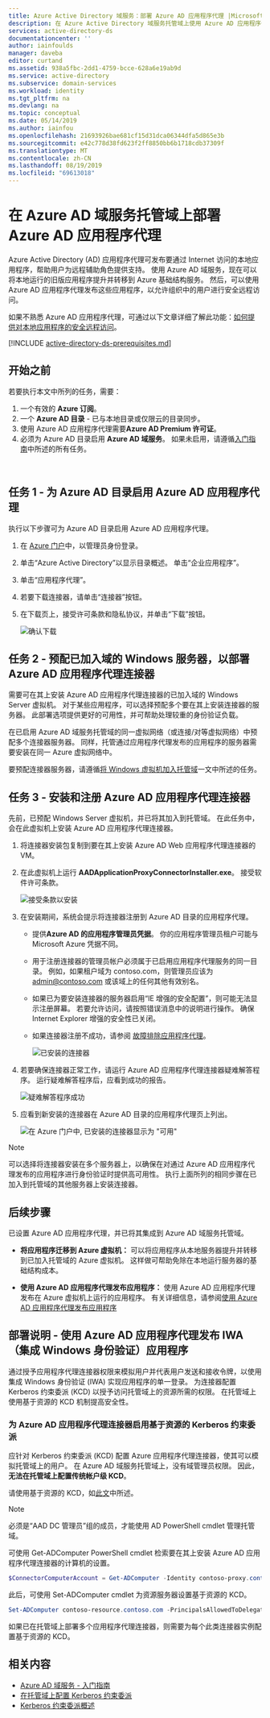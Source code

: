 ```yaml
---
title: Azure Active Directory 域服务：部署 Azure AD 应用程序代理 |Microsoft Docs
description: 在 Azure Active Directory 域服务托管域上使用 Azure AD 应用程序代理
services: active-directory-ds
documentationcenter: ''
author: iainfoulds
manager: daveba
editor: curtand
ms.assetid: 938a5fbc-2dd1-4759-bcce-628a6e19ab9d
ms.service: active-directory
ms.subservice: domain-services
ms.workload: identity
ms.tgt_pltfrm: na
ms.devlang: na
ms.topic: conceptual
ms.date: 05/14/2019
ms.author: iainfou
ms.openlocfilehash: 21693926bae681cf15d31dca06344dfa5d865e3b
ms.sourcegitcommit: e42c778d38fd623f2ff8850bb6b1718cdb37309f
ms.translationtype: MT
ms.contentlocale: zh-CN
ms.lasthandoff: 08/19/2019
ms.locfileid: "69613018"
---
```

# <a name="deploy-azure-ad-application-proxy-on-an-azure-ad-domain-services-managed-domain"></a>在 Azure AD 域服务托管域上部署 Azure AD 应用程序代理
Azure Active Directory (AD) 应用程序代理可发布要通过 Internet 访问的本地应用程序，帮助用户为远程辅助角色提供支持。 使用 Azure AD 域服务，现在可以将本地运行的旧版应用程序提升并转移到 Azure 基础结构服务。 然后，可以使用 Azure AD 应用程序代理发布这些应用程序，以允许组织中的用户进行安全远程访问。

如果不熟悉 Azure AD 应用程序代理，可通过以下文章详细了解此功能：[如何提供对本地应用程序的安全远程访问](../active-directory/manage-apps/application-proxy.md)。

[!INCLUDE [active-directory-ds-prerequisites.md](../../includes/active-directory-ds-prerequisites.md)]

## <a name="before-you-begin"></a>开始之前
若要执行本文中所列的任务，需要：

1. 一个有效的 **Azure 订阅**。
2. 一个 **Azure AD 目录** - 已与本地目录或仅限云的目录同步。
3. 使用 Azure AD 应用程序代理需要**Azure AD Premium 许可证**。
4. 必须为 Azure AD 目录启用 **Azure AD 域服务**。 如果未启用，请遵循[入门指南](tutorial-create-instance.md)中所述的所有任务。

<br>

## <a name="task-1---enable-azure-ad-application-proxy-for-your-azure-ad-directory"></a>任务 1 - 为 Azure AD 目录启用 Azure AD 应用程序代理
执行以下步骤可为 Azure AD 目录启用 Azure AD 应用程序代理。

1. 在 [Azure 门户](https://portal.azure.com)中，以管理员身份登录。

2. 单击“Azure Active Directory”以显示目录概述。 单击“企业应用程序”。

3. 单击“应用程序代理”。

4. 若要下载连接器，请单击“连接器”按钮。

5. 在下载页上，接受许可条款和隐私协议，并单击“下载”按钮。

    ![确认下载](./media/app-proxy/app-proxy-enabled-confirm-download.png)


## <a name="task-2---provision-domain-joined-windows-servers-to-deploy-the-azure-ad-application-proxy-connector"></a>任务 2 - 预配已加入域的 Windows 服务器，以部署 Azure AD 应用程序代理连接器
需要可在其上安装 Azure AD 应用程序代理连接器的已加入域的 Windows Server 虚拟机。 对于某些应用程序，可以选择预配多个要在其上安装连接器的服务器。 此部署选项提供更好的可用性，并可帮助处理较重的身份验证负载。

在已启用 Azure AD 域服务托管域的同一虚拟网络（或连接/对等虚拟网络）中预配多个连接器服务器。 同样，托管通过应用程序代理发布的应用程序的服务器需要安装在同一 Azure 虚拟网络中。

要预配连接器服务器，请遵循[将 Windows 虚拟机加入托管域](active-directory-ds-admin-guide-join-windows-vm.md)一文中所述的任务。


## <a name="task-3---install-and-register-the-azure-ad-application-proxy-connector"></a>任务 3 - 安装和注册 Azure AD 应用程序代理连接器
先前，已预配 Windows Server 虚拟机，并已将其加入到托管域。 在此任务中，会在此虚拟机上安装 Azure AD 应用程序代理连接器。

1. 将连接器安装包复制到要在其上安装 Azure AD Web 应用程序代理连接器的 VM。

2. 在此虚拟机上运行 **AADApplicationProxyConnectorInstaller.exe**。 接受软件许可条款。

    ![接受条款以安装](./media/app-proxy/app-proxy-install-connector-terms.png)
3. 在安装期间，系统会提示将连接器注册到 Azure AD 目录的应用程序代理。
   * 提供**Azure AD 的应用程序管理员凭据**。 你的应用程序管理员租户可能与 Microsoft Azure 凭据不同。
   * 用于注册连接器的管理员帐户必须属于已启用应用程序代理服务的同一目录。 例如，如果租户域为 contoso.com，则管理员应该为 admin@contoso.com 或该域上的任何其他有效别名。
   * 如果已为要安装连接器的服务器启用“IE 增强的安全配置”，则可能无法显示注册屏幕。 若要允许访问，请按照错误消息中的说明进行操作。 确保 Internet Explorer 增强的安全性已关闭。
   * 如果连接器注册不成功，请参阅 [故障排除应用程序代理](../active-directory/manage-apps/application-proxy-troubleshoot.md)。

     ![已安装的连接器](./media/app-proxy/app-proxy-connector-installed.png)
4. 若要确保连接器正常工作，请运行 Azure AD 应用程序代理连接器疑难解答程序。 运行疑难解答程序后，应看到成功的报告。

    ![疑难解答程序成功](./media/app-proxy/app-proxy-connector-troubleshooter.png)
5. 应看到新安装的连接器在 Azure AD 目录的应用程序代理页上列出。

    ![在 Azure 门户中, 已安装的连接器显示为 "可用"](./media/app-proxy/app-proxy-connector-page.png)

> [!NOTE]
> 可以选择将连接器安装在多个服务器上，以确保在对通过 Azure AD 应用程序代理发布的应用程序进行身份验证时提供高可用性。 执行上面所列的相同步骤在已加入到托管域的其他服务器上安装连接器。
>
>

## <a name="next-steps"></a>后续步骤
已设置 Azure AD 应用程序代理，并已将其集成到 Azure AD 域服务托管域。

* **将应用程序迁移到 Azure 虚拟机：** 可以将应用程序从本地服务器提升并转移到已加入托管域的 Azure 虚拟机。 这样做可帮助免除在本地运行服务器的基础结构成本。

* **使用 Azure AD 应用程序代理发布应用程序：** 使用 Azure AD 应用程序代理发布在 Azure 虚拟机上运行的应用程序。 有关详细信息，请参阅[使用 Azure AD 应用程序代理发布应用程序](../active-directory/manage-apps/application-proxy-publish-azure-portal.md)


## <a name="deployment-note---publish-iwa-integrated-windows-authentication-applications-using-azure-ad-application-proxy"></a>部署说明 - 使用 Azure AD 应用程序代理发布 IWA（集成 Windows 身份验证）应用程序
通过授予应用程序代理连接器权限来模拟用户并代表用户发送和接收令牌，以使用集成 Windows 身份验证 (IWA) 实现应用程序的单一登录。 为连接器配置 Kerberos 约束委派 (KCD) 以授予访问托管域上的资源所需的权限。 在托管域上使用基于资源的 KCD 机制提高安全性。


### <a name="enable-resource-based-kerberos-constrained-delegation-for-the-azure-ad-application-proxy-connector"></a>为 Azure AD 应用程序代理连接器启用基于资源的 Kerberos 约束委派
应针对 Kerberos 约束委派 (KCD) 配置 Azure 应用程序代理连接器，使其可以模拟托管域上的用户。 在 Azure AD 域服务托管域上，没有域管理员权限。 因此，**无法在托管域上配置传统帐户级 KCD**。

请使用基于资源的 KCD，如[此文](deploy-kcd.md)中所述。

> [!NOTE]
> 必须是“AAD DC 管理员”组的成员，才能使用 AD PowerShell cmdlet 管理托管域。
>
>

可使用 Get-ADComputer PowerShell cmdlet 检索要在其上安装 Azure AD 应用程序代理连接器的计算机的设置。
```powershell
$ConnectorComputerAccount = Get-ADComputer -Identity contoso-proxy.contoso.com
```

此后，可使用 Set-ADComputer cmdlet 为资源服务器设置基于资源的 KCD。
```powershell
Set-ADComputer contoso-resource.contoso.com -PrincipalsAllowedToDelegateToAccount $ConnectorComputerAccount
```

如果已在托管域上部署多个应用程序代理连接器，则需要为每个此类连接器实例配置基于资源的 KCD。


## <a name="related-content"></a>相关内容
* [Azure AD 域服务 - 入门指南](tutorial-create-instance.md)
* [在托管域上配置 Kerberos 约束委派](deploy-kcd.md)
* [Kerberos 约束委派概述](https://technet.microsoft.com/library/jj553400.aspx)
